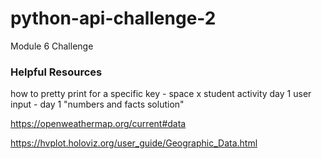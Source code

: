 # python-api-challenge-2
Module 6 Challenge

### Helpful Resources
how to pretty print for a specific key - space x student activity day 1
 user input - day 1 "numbers and facts solution"

 https://openweathermap.org/current#data

 https://hvplot.holoviz.org/user_guide/Geographic_Data.html
